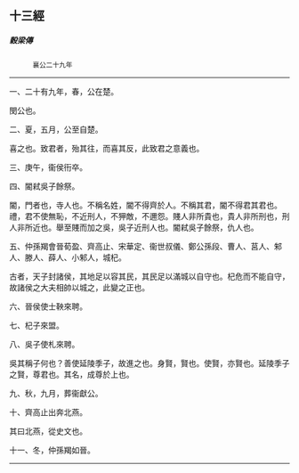 

## 十三經

##### 穀梁傳
　　　`襄公二十九年`

* * *

一、二十有九年，春，公在楚。

閔公也。

二、夏，五月，公至自楚。

喜之也。致君者，殆其往，而喜其反，此致君之意義也。

三、庚午，衞侯衎卒。

四、閽弒吳子餘祭。

閽，門者也，寺人也。不稱名姓，閽不得齊於人。不稱其君，閽不得君其君也。禮，君不使無恥，不近刑人，不狎敵，不邇怨。賤人非所貴也，貴人非所刑也，刑人非所近也。舉至賤而加之吳，吳子近刑人也。閽弒吳子餘祭，仇人也。

五、仲孫羯會晉荀盈、齊高止、宋華定、衞世叔儀、鄭公孫段、曹人、莒人、邾人、滕人、薛人、小邾人，城杞。

古者，天子封諸侯，其地足以容其民，其民足以滿城以自守也。杞危而不能自守，故諸侯之大夫相帥以城之，此變之正也。

六、晉侯使士鞅來聘。

七、杞子來盟。

八、吳子使札來聘。

吳其稱子何也？善使延陵季子，故進之也。身賢，賢也。使賢，亦賢也。延陵季子之賢，尊君也。其名，成尊於上也。

九、秋，九月，葬衞獻公。

十、齊高止出奔北燕。

其曰北燕，從史文也。

十一、冬，仲孫羯如晉。

* * *

